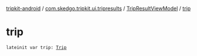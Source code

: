 [tripkit-android](../../index.md) / [com.skedgo.tripkit.ui.tripresults](../index.md) / [TripResultViewModel](index.md) / [trip](./trip.md)

# trip

`lateinit var trip: `[`Trip`](../../com.skedgo.tripkit.routing/-trip/index.md)